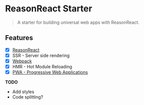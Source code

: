 # ReasonReact Starter

> A starter for building universal web apps with ReasonReact.

## Features

- [x] [ReasonReact](https://reasonml.github.io/reason-react/)
- [x] SSR - Server side rendering
- [x] [Webpack](https://webpack.js.org/)
- [x] HMR - Hot Module Reloading
- [x] [PWA - Progressive Web Applications](https://developers.google.com/web/progressive-web-apps/)

**TODO**
- Add styles
- Code splitting?